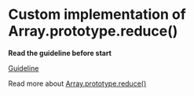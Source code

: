 # Custom implementation of Array.prototype.reduce()

**Read the guideline before start**

[Guideline](https://github.com/mate-academy/js_task-guideline/blob/master/README.md)

Read more about [Array.prototype.reduce()](https://developer.mozilla.org/en-US/docs/Web/JavaScript/Reference/Global_Objects/Array/reduce)
